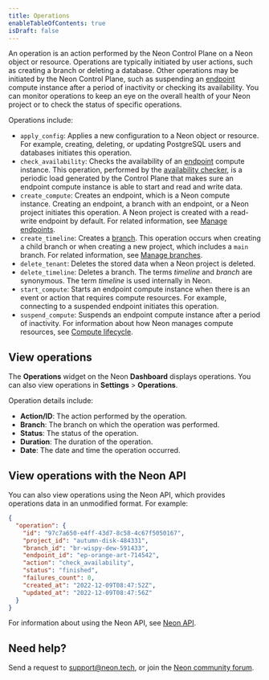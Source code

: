 ```yaml
---
title: Operations
enableTableOfContents: true
isDraft: false
---
```


An operation is an action performed by the Neon Control Plane on a Neon object or resource. Operations are typically initiated by user actions, such as creating a branch or deleting a database. Other operations may be initiated by the Neon Control Plane, such as suspending an [endpoint](../../reference/glossary/#endpoint) compute instance after a period of inactivity or checking its availability. You can monitor operations to keep an eye on the overall health of your Neon project or to check the status of specific operations.

Operations include:

- `apply_config`: Applies a new configuration to a Neon object or resource. For example, creating, deleting, or updating PostgreSQL users and databases initiates this operation.
- `check_availability`: Checks the availability of an [endpoint](../../reference/glossary/#endpoint) compute instance. This operation, performed by the [availability checker](../../reference/glossary/#availability-checker), is a periodic load generated by the Control Plane that makes sure an endpoint compute instance is able to start and read and write data.
- `create_compute`: Creates an endpoint, which is a Neon compute instance. Creating an endpoint, a branch with an endpoint, or a Neon project initiates this operation. A Neon project is created with a read-write endpoint by default. For related information, see [Manage endpoints](../../manage/endpoints).
- `create_timeline`: Creates a [branch](../../reference/glossary/#branch). This operation occurs when creating a child branch or when creating a new project, which includes a `main` branch. For related information, see [Manage branches](../../manage/branches).
- `delete_tenant`: Deletes the stored data when a Neon project is deleted.
- `delete_timeline`: Deletes a branch. The terms _timeline_ and _branch_ are synonymous. The term _timeline_ is used internally in Neon.
- `start_compute`: Starts an endpoint compute instance when there is an event or action that requires compute resources. For example, connecting to a suspended endpoint initiates this operation.
- `suspend_compute`: Suspends an endpoint compute instance after a period of inactivity. For information about how Neon manages compute resources, see [Compute lifecycle](../../introduction/compute-lifecycle/).

## View operations

The **Operations** widget on the Neon **Dashboard** displays operations. You can also view operations in **Settings** > **Operations**.

Operation details include:

- **Action/ID**: The action performed by the operation.
- **Branch**: The branch on which the operation was performed.
- **Status**: The status of the operation.
- **Duration**: The duration of the operation.
- **Date**: The date and time the operation occurred.

## View operations with the Neon API

You can also view operations using the Neon API, which provides operations data in an unmodified format. For example:

```json
{
  "operation": {
    "id": "97c7a650-e4ff-43d7-8c58-4c67f5050167",
    "project_id": "autumn-disk-484331",
    "branch_id": "br-wispy-dew-591433",
    "endpoint_id": "ep-orange-art-714542",
    "action": "check_availability",
    "status": "finished",
    "failures_count": 0,
    "created_at": "2022-12-09T08:47:52Z",
    "updated_at": "2022-12-09T08:47:56Z"
  }
}
```

For information about using the Neon API, see [Neon API](../../reference/api-reference/).

## Need help?

Send a request to [support@neon.tech](mailto:support@neon.tech), or join the [Neon community forum](https://community.neon.tech/).
